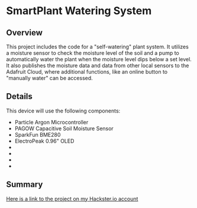 # SmartPlant Watering System

## Overview

This project includes the code for a "self-watering" plant system. It utilizes a moisture sensor to check the moisture level of the soil and a pump to automatically water the plant when the moisture level dips below a set level. It also publishes the moisture data and data from other local sensors to the Adafruit Cloud, where additional functions, like an online button to "manually water" can be accessed. 

## Details

This device will use the following components:

* Particle Argon Microcontroller
* PAGOW Capacitive Soil Moisture Sensor
* SparkFun BME280
* ElectroPeak 0.96" OLED
* 
* 
* 
* 



## Summary

[Here is a link to the project on my Hackster.io account](https://www.hackster.io/casey-fergus2)
